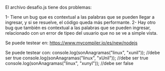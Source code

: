 El archivo desafio.js tiene dos problemas:

1- Tiene un bug que es contextual a las palabras que se pueden llegar a ingresar, y si se resuelve, el código queda más performante.
2- Hay otro bug que también es contextual a las palabras que se pueden ingresar, relacionado con un error de tipeo del usuario que no se ve a simple vista.

Se puede testear en:
https://www.mycompiler.io/es/new/nodejs

Se puede testear con:
console.log(sonAnagramas("linux", "xunil")); //debe ser true
console.log(sonAnagramas("linux", "xUnil")); //debe ser true
console.log(sonAnagramas("linux", "xunyl")); //debe ser false
